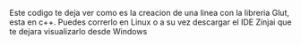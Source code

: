 Este codigo te deja ver como es la creacion de una linea con la libreria Glut, esta en c++.
Puedes correrlo en Linux o a su vez descargar el IDE Zinjai que te dejara visualizarlo desde Windows
